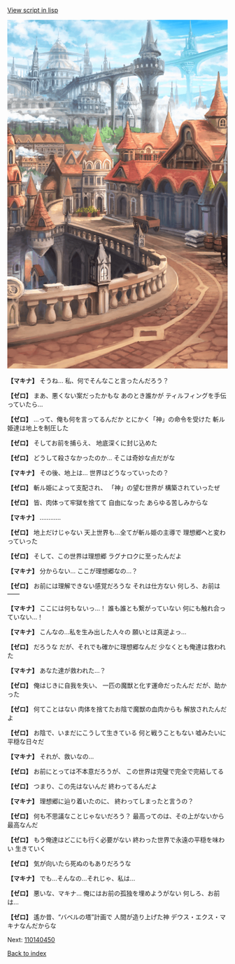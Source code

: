 [View script in lisp](../scripts/110140440.txt)

![town.png](../images/backgrounds/town.png)

**【マキナ】**
そうね…
私、何でそんなこと言ったんだろう？

**【ゼロ】**
まあ、悪くない案だったかもな
あのとき誰かが
ティルフィングを手伝っていたら…

**【ゼロ】**
…って、俺も何を言ってるんだか
とにかく「神」の命令を受けた
斬ル姫達は地上を制圧した

**【ゼロ】**
そしてお前を捕らえ、
地底深くに封じ込めた

**【ゼロ】**
どうして殺さなかったのか…
そこは奇妙な点だがな

**【マキナ】**
その後、地上は…
世界はどうなっていったの？

**【ゼロ】**
斬ル姫によって支配され、
「神」の望む世界が
構築されていったぜ

**【ゼロ】**
皆、肉体って牢獄を捨てて
自由になった
あらゆる苦しみからな

**【マキナ】**
…………

**【ゼロ】**
地上だけじゃない
天上世界も…全てが斬ル姫の主導で
理想郷へと変わっていった

**【ゼロ】**
そして、この世界は理想郷
ラグナロクに至ったんだよ

**【マキナ】**
分からない…
ここが理想郷なの…？

**【ゼロ】**
お前には理解できない感覚だろうな
それは仕方ない
何しろ、お前は――

**【マキナ】**
ここには何もないっ…！
誰も誰とも繋がっていない
何にも触れ合っていない…！

**【マキナ】**
こんなの…私を生み出した人々の
願いとは真逆よっ…

**【ゼロ】**
だろうな
だが、それでも確かに理想郷なんだ
少なくとも俺達は救われた

**【マキナ】**
あなた達が救われた…？

**【ゼロ】**
俺はじきに自我を失い、
一匹の魔獣と化す運命だったんだ
だが、助かった

**【ゼロ】**
何てことはない
肉体を捨てたお陰で魔獣の血肉からも
解放されたんだよ

**【ゼロ】**
お陰で、いまだにこうして生きている
何と戦うこともない
嘘みたいに平穏な日々だ

**【マキナ】**
それが、救いなの…

**【ゼロ】**
お前にとっては不本意だろうが、
この世界は完璧で完全で完結してる

**【ゼロ】**
つまり、この先はないんだ
終わってるんだよ

**【マキナ】**
理想郷に辿り着いたのに、
終わってしまったと言うの？

**【ゼロ】**
何も不思議なことじゃないだろう？
最高ってのは、その上がないから
最高なんだ

**【ゼロ】**
もう俺達はどこにも行く必要がない
終わった世界で永遠の平穏を味わい
生きていく

**【ゼロ】**
気が向いたら死ぬのもありだろうな

**【マキナ】**
でも…そんなの…それじゃ、私は…

**【ゼロ】**
悪いな、マキナ…
俺にはお前の孤独を埋めようがない
何しろ、お前は…

**【ゼロ】**
遙か昔、“バベルの塔”計画で
人間が造り上げた神
デウス・エクス・マキナなんだからな

Next: [110140450](110140450.md)

[Back to index](index.md)

